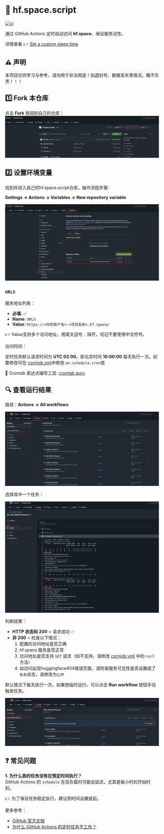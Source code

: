 # 🚀 hf.space.script

[![ci](https://github.com/chaunsin/hf.space.script/actions/workflows/cornjob.yml/badge.svg)](https://github.com/chaunsin/hf.space.script/actions/workflows/cornjob.yml)

通过 GitHub Actions 定时自动访问 **hf.space**，保证服务活性。

详情查看 👉 [Set a custom sleep time](https://huggingface.co/docs/hub/spaces-gpus#sleep-time)

## ⚠️ 声明

本项目仅供学习与参考，请勿用于非法用途！如遇封号、数据丢失等情况，概不负责！！！

## 1️⃣ Fork 本仓库

点击 **Fork** 按钮到自己的仓库：  
![1.png](image/1.png)

## 2️⃣ 设置环境变量

找到并进入自己的hf.space.script仓库，操作流程步骤:

**Settings -> Actions -> Variables -> New repository variable**

![4.png](image/2.png)

### `URLS`

服务地址列表：

- **必填**: ✅
- **Name**: `URLS`
- **Value**: `https://<你的账户名>-<项目名称>.hf.space/`

👉 Value支持多个访问地址，用英文逗号 `,` 隔开，切记不要使用中文符号。

访问时间：

定时任务默认请求时间为 **UTC 02:00**，即北京时间 **10:00:00**
每天执行一次。如要修改可在 [cornjob.yml](.github/workflows/cornjob.yml)中修改 `on.schedule.cron`值

📌 Crontab 表达式编写工具: [crontab.guru](https://crontab.guru/)

## 🔍 查看运行结果

路径：**Actions -> All workflows**

![3.png](image/3.png)

选择其中一个任务：

![5.png](image/5.png)

判断结果：

- **HTTP 状态码 200** = 请求成功 ✅
- **非 200** = 检查以下情况：
    1. 配置的访问地址是否正确
    2. hf.space 服务是否正常
    3. 访问地址是否支持 `GET` 请求（如不支持，请修改 [cornjob.yml](.github/workflows/cornjob.yml) 中的 `curl` 方法）
    4. 如访问出现huggingface404错误页面，请检查服务可见性是否设置成了`私有`状态，请修改为`公开`

默认情况下每天执行一次，如果想临时运行，可以点击 **Run workflow** 按钮手动触发任务。

![4.png](image/4.png)

## ❓ 常见问题

**1. 为什么我的任务没有在预定时间执行？**  
GitHub Actions 的 `schedule` 在高负载时可能会延迟，尤其是每小时的开始时刻。

👉 为了保证任务稳定执行，建议把时间设置提前。

更多参考：

- [GitHub 官方文档](https://docs.github.com/zh/actions/reference/workflows-and-actions/events-that-trigger-workflows#schedule)
- [为什么 GitHub Actions 的定时任务不工作？](https://upptime.js.org/blog/2021/01/22/github-actions-schedule-not-working/)  
